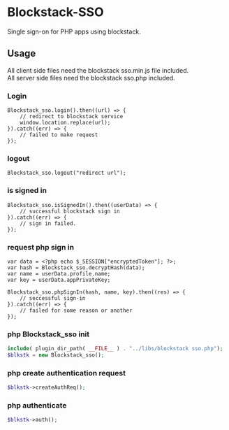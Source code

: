 # Blockstack-SSO
Single sign-on for PHP apps using blockstack.

## Usage
All client side files need the blockstack sso.min.js file included.<br />
All server side files need the blockstack sso.php included.

### Login
```JS
Blockstack_sso.login().then((url) => {
	// redirect to blockstack service
	window.location.replace(url);
}).catch((err) => {
	// failed to make request
});
```

### logout
```JS
Blockstack_sso.logout("redirect url");
```

### is signed in
```JS
Blockstack_sso.isSignedIn().then((userData) => {
	// successful blockstack sign in
}).catch((err) => {
	// sign in failed.
});
```

### request php sign in
```JS
var data = <?php echo $_SESSION["encryptedToken"]; ?>;
var hash = Blockstack_sso.decryptHash(data);
var name = userData.profile.name;
var key = userData.appPrivateKey;

Blockstack_sso.phpSignIn(hash, name, key).then((res) => {
	// seccessful sign-in
}).catch((err) => {
	// failed for some reason or another
});
```

### php Blockstack_sso init
```PHP
include( plugin_dir_path( __FILE__ ) . "../libs/blockstack sso.php");
$blkstk = new Blockstack_sso();
```

### php create authentication request
```PHP
$blkstk->createAuthReq();
```

### php authenticate
```PHP
$blkstk->auth();
```
